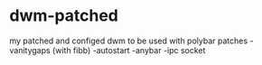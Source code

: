 # dwm-patched
my patched and configed dwm to be used with polybar
patches
-vanitygaps (with fibb)
-autostart
-anybar
-ipc socket
